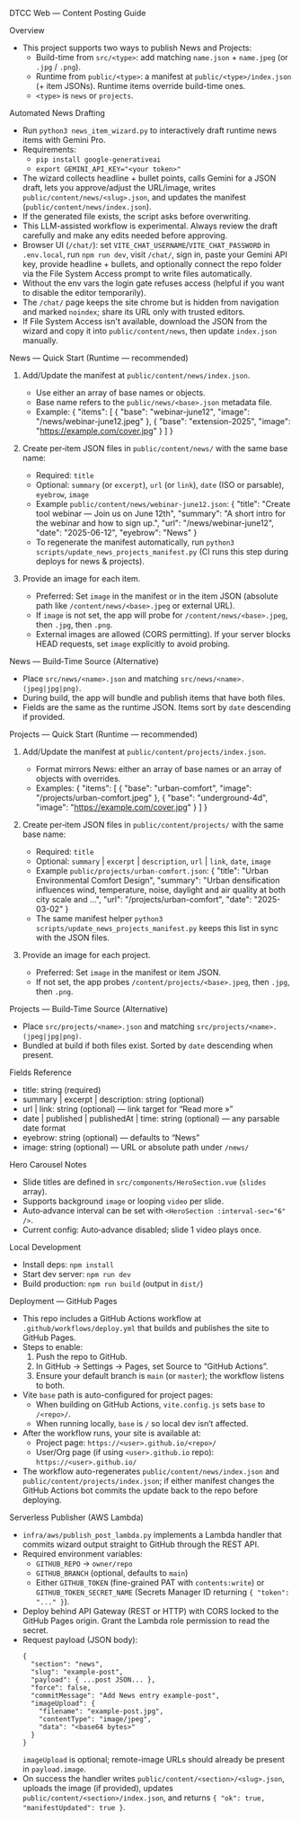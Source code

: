DTCC Web — Content Posting Guide

Overview
- This project supports two ways to publish News and Projects:
  - Build-time from `src/<type>`: add matching `name.json` + `name.jpeg` (or `.jpg` / `.png`).
  - Runtime from `public/<type>`: a manifest at `public/<type>/index.json` (+ item JSONs). Runtime items override build-time ones.
  - `<type>` is `news` or `projects`.

Automated News Drafting
- Run `python3 news_item_wizard.py` to interactively draft runtime news items with Gemini Pro.
- Requirements:
  - `pip install google-generativeai`
  - `export GEMINI_API_KEY="<your token>"`
- The wizard collects headline + bullet points, calls Gemini for a JSON draft, lets you approve/adjust the URL/image, writes `public/content/news/<slug>.json`, and updates the manifest (`public/content/news/index.json`).
- If the generated file exists, the script asks before overwriting.
- This LLM-assisted workflow is experimental. Always review the draft carefully and make any edits needed before approving.
- Browser UI (`/chat/`): set `VITE_CHAT_USERNAME`/`VITE_CHAT_PASSWORD` in `.env.local`, run `npm run dev`, visit `/chat/`, sign in, paste your Gemini API key, provide headline + bullets, and optionally connect the repo folder via the File System Access prompt to write files automatically.
- Without the env vars the login gate refuses access (helpful if you want to disable the editor temporarily).
- The `/chat/` page keeps the site chrome but is hidden from navigation and marked `noindex`; share its URL only with trusted editors.
- If File System Access isn't available, download the JSON from the wizard and copy it into `public/content/news`, then update `index.json` manually.

News — Quick Start (Runtime — recommended)
1) Add/Update the manifest at `public/content/news/index.json`.
   - Use either an array of base names or objects.
   - Base name refers to the `public/news/<base>.json` metadata file.
   - Example:
     {
       "items": [
         { "base": "webinar-june12", "image": "/news/webinar-june12.jpeg" },
         { "base": "extension-2025", "image": "https://example.com/cover.jpg" }
       ]
     }

2) Create per‑item JSON files in `public/content/news/` with the same base name:
   - Required: `title`
   - Optional: `summary` (or `excerpt`), `url` (or `link`), `date` (ISO or parsable), `eyebrow`, `image`
   - Example `public/content/news/webinar-june12.json`:
     {
       "title": "Create tool webinar — Join us on June 12th",
       "summary": "A short intro for the webinar and how to sign up.",
       "url": "/news/webinar-june12",
       "date": "2025-06-12",
       "eyebrow": "News"
     }
   - To regenerate the manifest automatically, run `python3 scripts/update_news_projects_manifest.py` (CI runs this step during deploys for news & projects).

3) Provide an image for each item.
   - Preferred: Set `image` in the manifest or in the item JSON (absolute path like `/content/news/<base>.jpeg` or external URL).
   - If `image` is not set, the app will probe for `/content/news/<base>.jpeg`, then `.jpg`, then `.png`.
   - External images are allowed (CORS permitting). If your server blocks HEAD requests, set `image` explicitly to avoid probing.

News — Build‑Time Source (Alternative)
- Place `src/news/<name>.json` and matching `src/news/<name>.(jpeg|jpg|png)`.
- During build, the app will bundle and publish items that have both files.
- Fields are the same as the runtime JSON. Items sort by `date` descending if provided.

Projects — Quick Start (Runtime — recommended)
1) Add/Update the manifest at `public/content/projects/index.json`.
   - Format mirrors News: either an array of base names or an array of objects with overrides.
   - Examples:
     {
       "items": [
         { "base": "urban-comfort", "image": "/projects/urban-comfort.jpeg" },
         { "base": "underground-4d", "image": "https://example.com/cover.jpg" }
       ]
     }

2) Create per‑item JSON files in `public/content/projects/` with the same base name:
   - Required: `title`
   - Optional: `summary` | `excerpt` | `description`, `url` | `link`, `date`, `image`
   - Example `public/projects/urban-comfort.json`:
     {
       "title": "Urban Environmental Comfort Design",
       "summary": "Urban densification influences wind, temperature, noise, daylight and air quality at both city scale and …",
       "url": "/projects/urban-comfort",
       "date": "2025-03-02"
     }
   - The same manifest helper `python3 scripts/update_news_projects_manifest.py` keeps this list in sync with the JSON files.

3) Provide an image for each project.
   - Preferred: Set `image` in the manifest or item JSON.
   - If not set, the app probes `/content/projects/<base>.jpeg`, then `.jpg`, then `.png`.

Projects — Build‑Time Source (Alternative)
- Place `src/projects/<name>.json` and matching `src/projects/<name>.(jpeg|jpg|png)`.
- Bundled at build if both files exist. Sorted by `date` descending when present.

Fields Reference
- title: string (required)
- summary | excerpt | description: string (optional)
- url | link: string (optional) — link target for “Read more »”
- date | published | publishedAt | time: string (optional) — any parsable date format
- eyebrow: string (optional) — defaults to “News”
- image: string (optional) — URL or absolute path under `/news/`

Hero Carousel Notes
- Slide titles are defined in `src/components/HeroSection.vue` (`slides` array).
- Supports background `image` or looping `video` per slide.
- Auto‑advance interval can be set with `<HeroSection :interval-sec="6" />`.
 - Current config: Auto‑advance disabled; slide 1 video plays once.

Local Development
- Install deps: `npm install`
- Start dev server: `npm run dev`
- Build production: `npm run build` (output in `dist/`)

Deployment — GitHub Pages
- This repo includes a GitHub Actions workflow at `.github/workflows/deploy.yml` that builds and publishes the site to GitHub Pages.
- Steps to enable:
  1) Push the repo to GitHub.
  2) In GitHub → Settings → Pages, set Source to “GitHub Actions”.
  3) Ensure your default branch is `main` (or `master`); the workflow listens to both.
- Vite `base` path is auto-configured for project pages:
  - When building on GitHub Actions, `vite.config.js` sets `base` to `/<repo>/`.
  - When running locally, `base` is `/` so local dev isn’t affected.
- After the workflow runs, your site is available at:
  - Project page: `https://<user>.github.io/<repo>/`
  - User/Org page (if using `<user>.github.io` repo): `https://<user>.github.io/`
- The workflow auto-regenerates `public/content/news/index.json` and `public/content/projects/index.json`; if either manifest changes the GitHub Actions bot commits the update back to the repo before deploying.

Serverless Publisher (AWS Lambda)
- `infra/aws/publish_post_lambda.py` implements a Lambda handler that commits wizard output straight to GitHub through the REST API.
- Required environment variables:
  - `GITHUB_REPO` → `owner/repo`
  - `GITHUB_BRANCH` (optional, defaults to `main`)
  - Either `GITHUB_TOKEN` (fine-grained PAT with `contents:write`) or `GITHUB_TOKEN_SECRET_NAME` (Secrets Manager ID returning `{ "token": "..." }`).
- Deploy behind API Gateway (REST or HTTP) with CORS locked to the GitHub Pages origin. Grant the Lambda role permission to read the secret.
- Request payload (JSON body):
  ```
  {
    "section": "news",
    "slug": "example-post",
    "payload": { ...post JSON... },
    "force": false,
    "commitMessage": "Add News entry example-post",
    "imageUpload": {
      "filename": "example-post.jpg",
      "contentType": "image/jpeg",
      "data": "<base64 bytes>"
    }
  }
  ```
  `imageUpload` is optional; remote-image URLs should already be present in `payload.image`.
- On success the handler writes `public/content/<section>/<slug>.json`, uploads the image (if provided), updates `public/content/<section>/index.json`, and returns `{ "ok": true, "manifestUpdated": true }`.
